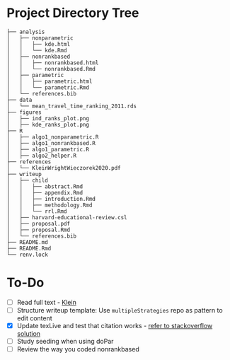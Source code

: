# Project Directory Tree

    ├── analysis
    │   ├── nonparametric
    │   │   ├── kde.html
    │   │   └── kde.Rmd
    │   ├── nonrankbased
    │   │   ├── nonrankbased.html
    │   │   └── nonrankbased.Rmd
    │   ├── parametric
    │   │   ├── parametric.html
    │   │   └── parametric.Rmd
    │   └── references.bib
    ├── data
    │   └── mean_travel_time_ranking_2011.rds
    ├── figures
    │   ├── ind_ranks_plot.png
    │   ├── kde_ranks_plot.png
    ├── R
    │   ├── algo1_nonparametric.R
    │   ├── algo1_nonrankbased.R
    │   ├── algo1_parametric.R
    │   ├── algo2_helper.R
    ├── references
    │   └── KleinWrightWieczorek2020.pdf
    ├── writeup
    │   ├── child
    │   │   ├── abstract.Rmd
    │   │   ├── appendix.Rmd
    │   │   ├── introduction.Rmd
    │   │   ├── methodology.Rmd
    │   │   └── rrl.Rmd
    │   ├── harvard-educational-review.csl
    │   ├── proposal.pdf
    │   ├── proposal.Rmd
    │   └── references.bib
    ├── README.md
    ├── README.Rmd
    └── renv.lock
    
  
# To-Do

- [ ] Read full text - [Klein](https://github.com/ShaineRosewel/kde-ranking/tree/master/references)
- [ ] Structure writeup template: Use `multipleStrategies` repo as pattern to edit content
- [x] Update texLive and test that citation works - [refer to stackoverflow solution](https://stackoverflow.com/questions/79087384/pandoc-rstudio-failing-simple-rmarkdown-document-with-undefined-control-sequenc?noredirect=1#comment139455462_79087384)
- [ ] Study seeding when using doPar
- [ ] Review the way you coded nonrankbased
